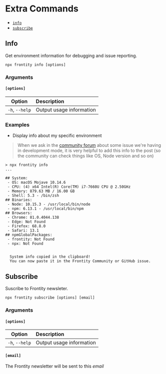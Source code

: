 # Extra Commands

* [`info`](info.md)
* [`subscribe`](subscribe.md)

## Info

Get environment information for debugging and issue reporting.

```text
npx frontity info [options]
```

### Arguments

#### **`[options]`**

| Option | Description |
| :---: | :--- |
| `-h`, `--help` | Output usage information |

### Examples

* Display info about my specific environment

> When we ask in the [community forum](https://community.frontity.org/) about some issue we're having in development mode, it is very helpful to add this info to the post \(so the community can check things like OS, Node version and so on\)

```text
> npx frontity info
...

## System:
 - OS: macOS Mojave 10.14.6
 - CPU: (4) x64 Intel(R) Core(TM) i7-7660U CPU @ 2.50GHz
 - Memory: 879.63 MB / 16.00 GB
 - Shell: 5.3 - /bin/zsh
## Binaries:
 - Node: 10.15.3 - /usr/local/bin/node
 - npm: 6.13.1 - /usr/local/bin/npm
## Browsers:
 - Chrome: 81.0.4044.138
 - Edge: Not Found
 - Firefox: 68.8.0
 - Safari: 13.1
## npmGlobalPackages:
 - frontity: Not Found
 - npx: Not Found


  System info copied in the clipboard!
  You can now paste it in the Frontity Community or GitHub issue.
```


## Subscribe

Suscribe to Frontity newsleter.

```text
npx frontity subscribe [options] [email]
```

### Arguments

#### **`[options]`**

| Option | Description |
| :---: | :--- |
| `-h`, `--help` | Output usage information |

#### **`[email]`**

The Frontity newsletter will be sent to this _email_

